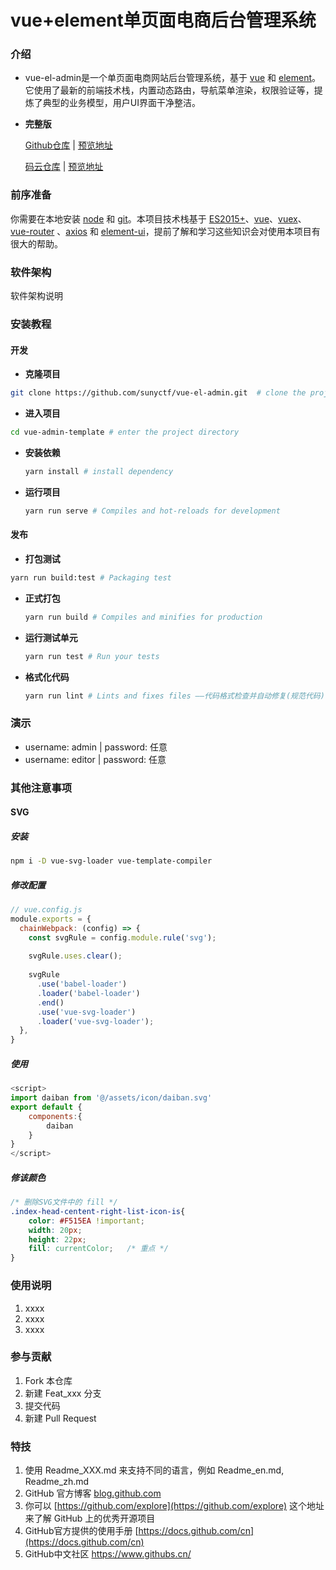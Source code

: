 # vue+element单页面电商后台管理系统
### 介绍

- vue-el-admin是一个单页面电商网站后台管理系统，基于 [vue](https://github.com/vuejs/vue) 和 [element](https://github.com/ElemeFE/element)。它使用了最新的前端技术栈，内置动态路由，导航菜单渲染，权限验证等，提炼了典型的业务模型，用户UI界面干净整洁。

- **完整版**

  [Github仓库](https://github.com/sunyctf/vue-el-admin) | [预览地址](https://sunyctf.github.io/vue-el-admin/)
  
  [码云仓库](https://gitee.com/sunyctf/vue-el-admin) | [预览地址](https://sunyctf.gitee.io/vue-el-admin/)

### 前序准备

你需要在本地安装 [node](http://nodejs.org/) 和 [git](https://git-scm.com/)。本项目技术栈基于 [ES2015+](http://es6.ruanyifeng.com/)、[vue](https://cn.vuejs.org/index.html)、[vuex](https://vuex.vuejs.org/zh-cn/)、[vue-router](https://router.vuejs.org/zh-cn/) 、[axios](https://github.com/axios/axios) 和 [element-ui](https://github.com/ElemeFE/element)，提前了解和学习这些知识会对使用本项目有很大的帮助。

### 软件架构

软件架构说明

### 安装教程

#### 开发

- **克隆项目**

```bash
git clone https://github.com/sunyctf/vue-el-admin.git  # clone the project
```

- **进入项目**

```bash
cd vue-admin-template # enter the project directory
```

- **安装依赖**

   ```bash
   yarn install # install dependency
   ```

- **运行项目**

   ```bash
   yarn run serve # Compiles and hot-reloads for development
   ```

#### 发布

- **打包测试**

```bash
yarn run build:test # Packaging test
```

- **正式打包**

   ```bash
   yarn run build # Compiles and minifies for production
   ```

- **运行测试单元**

   ```bash
   yarn run test # Run your tests
   ```

- **格式化代码**

   ```bash
   yarn run lint # Lints and fixes files ——代码格式检查并自动修复(规范代码)
   ```

### 演示

- username: admin  |  password: 任意
- username: editor  |  password: 任意

### 其他注意事项

#### SVG

##### 安装

```bash
npm i -D vue-svg-loader vue-template-compiler
```

##### 修改配置

```javascript
// vue.config.js
module.exports = {
  chainWebpack: (config) => {
    const svgRule = config.module.rule('svg');
 
    svgRule.uses.clear();
 
    svgRule
      .use('babel-loader')
      .loader('babel-loader')
      .end()
      .use('vue-svg-loader')
      .loader('vue-svg-loader');
  },
}
```

##### 使用

```javascript
<script>
import daiban from '@/assets/icon/daiban.svg'
export default {
    components:{
        daiban
    }
}
</script>
```

##### 修该颜色

```css
/* 删除SVG文件中的 fill */
.index-head-centent-right-list-icon-is{
    color: #F515EA !important;
    width: 20px;
    height: 22px;
    fill: currentColor;   /* 重点 */
}
```
### 使用说明

1.  xxxx
2.  xxxx
3.  xxxx

### 参与贡献

1.  Fork 本仓库
2.  新建 Feat_xxx 分支
3.  提交代码
4.  新建 Pull Request


### 特技

1.  使用 Readme\_XXX.md 来支持不同的语言，例如 Readme\_en.md, Readme\_zh.md
2.  GitHub 官方博客 [blog.github.com](https://github.blog)
3.  你可以 [https://github.com/explore](https://github.com/explore) 这个地址来了解 GitHub 上的优秀开源项目
4.  GitHub官方提供的使用手册 [https://docs.github.com/cn](https://docs.github.com/cn)
5.  GitHub中文社区 https://www.githubs.cn/
